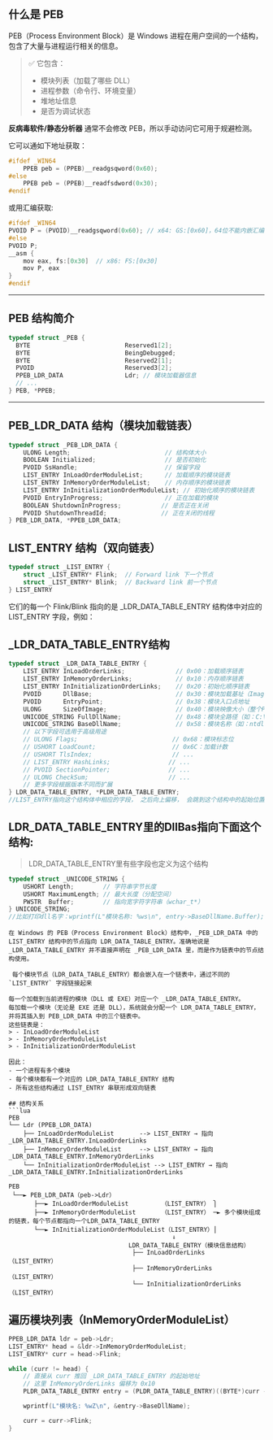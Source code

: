 ## 什么是 PEB

PEB（Process Environment Block）是 Windows 进程在用户空间的一个结构，包含了大量与进程运行相关的信息。

> ✅ 它包含：
> 
> * 模块列表（加载了哪些 DLL）
> * 进程参数（命令行、环境变量）
> * 堆地址信息
> * 是否为调试状态

**反病毒软件/静态分析器** 通常不会修改 PEB，所以手动访问它可用于规避检测。

它可以通如下地址获取：

```cpp
#ifdef _WIN64
    PPEB peb = (PPEB)__readgsqword(0x60);
#else
    PPEB peb = (PPEB)__readfsdword(0x30);
#endif
```

或用汇编获取:

```cpp
#ifdef _WIN64
PVOID P = (PVOID)__readgsqword(0x60); // x64: GS:[0x60]，64位不能内嵌汇编
#else
PVOID P;
__asm {
    mov eax, fs:[0x30]  // x86: FS:[0x30]
    mov P, eax
}
#endif
```

---

## PEB 结构简介

```cpp
typedef struct _PEB {
  BYTE                          Reserved1[2];
  BYTE                          BeingDebugged;
  BYTE                          Reserved2[1];
  PVOID                         Reserved3[2];
  PPEB_LDR_DATA                 Ldr; // 模块加载器信息
  // ...
} PEB, *PPEB;
```

---

## PEB_LDR_DATA 结构（模块加载链表）

```cpp
typedef struct _PEB_LDR_DATA {
    ULONG Length;                          // 结构体大小
    BOOLEAN Initialized;                   // 是否初始化
    PVOID SsHandle;                        // 保留字段
    LIST_ENTRY InLoadOrderModuleList;      // 加载顺序的模块链表
    LIST_ENTRY InMemoryOrderModuleList;    // 内存顺序的模块链表
    LIST_ENTRY InInitializationOrderModuleList; // 初始化顺序的模块链表
    PVOID EntryInProgress;                 // 正在加载的模块
    BOOLEAN ShutdownInProgress;           // 是否正在关闭
    PVOID ShutdownThreadId;               // 正在关闭的线程
} PEB_LDR_DATA, *PPEB_LDR_DATA;
```

## LIST_ENTRY 结构（双向链表）

```cpp
typedef struct _LIST_ENTRY {
    struct _LIST_ENTRY* Flink;  // Forward link 下一个节点
    struct _LIST_ENTRY* Blink;  // Backward link 前一个节点
} LIST_ENTRY
```

它们的每一个 Flink/Blink 指向的是 _LDR_DATA_TABLE_ENTRY 结构体中对应的 LIST_ENTRY 字段，例如：

## _LDR_DATA_TABLE_ENTRY结构

```cpp
typedef struct _LDR_DATA_TABLE_ENTRY {
    LIST_ENTRY InLoadOrderLinks;              // 0x00：加载顺序链表
    LIST_ENTRY InMemoryOrderLinks;            // 0x10：内存顺序链表
    LIST_ENTRY InInitializationOrderLinks;    // 0x20：初始化顺序链表
    PVOID      DllBase;                       // 0x30：模块加载基址（ImageBase）
    PVOID      EntryPoint;                    // 0x38：模块入口点地址
    ULONG      SizeOfImage;                   // 0x40：模块映像大小（整个PE大小）
    UNICODE_STRING FullDllName;               // 0x48：模块全路径（如：C:\Windows\System32\ntdll.dll）
    UNICODE_STRING BaseDllName;               // 0x58：模块名称（如：ntdll.dll）
    // 以下字段可选用于高级用途
    // ULONG Flags;                          // 0x68：模块标志位
    // USHORT LoadCount;                     // 0x6C：加载计数
    // USHORT TlsIndex;                      // ...
    // LIST_ENTRY HashLinks;                // ...
    // PVOID SectionPointer;                // ...
    // ULONG CheckSum;                      // ...
    // 更多字段根据版本不同而扩展
} LDR_DATA_TABLE_ENTRY, *PLDR_DATA_TABLE_ENTRY;
//LIST_ENTRY指向这个结构体中相应的字段， 之后向上偏移， 会跳到这个结构中的起始位置， 从而能转化成这个结构体。
```

## LDR_DATA_TABLE_ENTRY里的DllBas指向下面这个结构:
> LDR_DATA_TABLE_ENTRY里有些字段也定义为这个结构

```cpp
typedef struct _UNICODE_STRING {
    USHORT Length;        // 字符串字节长度
    USHORT MaximumLength; // 最大长度（分配空间）
    PWSTR  Buffer;        // 指向宽字符字符串（wchar_t*）
} UNICODE_STRING;
//比如打印dll名字：wprintf(L"模块名称: %ws\n", entry->BaseDllName.Buffer);
```

```text
在 Windows 的 PEB（Process Environment Block）结构中，_PEB_LDR_DATA 中的 LIST_ENTRY 结构中的节点指向 LDR_DATA_TABLE_ENTRY。准确地说是 _LDR_DATA_TABLE_ENTRY 并不直接声明在 _PEB_LDR_DATA 里，而是作为链表中的节点结构使用。

 每个模块节点（LDR_DATA_TABLE_ENTRY）都会嵌入在一个链表中，通过不同的 `LIST_ENTRY` 字段链接起来

每一个加载到当前进程的模块（DLL 或 EXE）对应一个 _LDR_DATA_TABLE_ENTRY。
每加载一个模块（无论是 EXE 还是 DLL），系统就会分配一个 LDR_DATA_TABLE_ENTRY，并将其插入到 PEB_LDR_DATA 中的三个链表中。
这些链表是：
> - InLoadOrderModuleList
> - InMemoryOrderModuleList
> - InInitializationOrderModuleList

因此：
- 一个进程有多个模块
- 每个模块都有一个对应的 LDR_DATA_TABLE_ENTRY 结构
- 所有这些结构通过 LIST_ENTRY 串联形成双向链表
```

```
## 结构关系
```lua
PEB
└── Ldr (PPEB_LDR_DATA)
    ├── InLoadOrderModuleList       --> LIST_ENTRY → 指向 _LDR_DATA_TABLE_ENTRY.InLoadOrderLinks
    ├── InMemoryOrderModuleList     --> LIST_ENTRY → 指向 _LDR_DATA_TABLE_ENTRY.InMemoryOrderLinks
    └── InInitializationOrderModuleList --> LIST_ENTRY → 指向 _LDR_DATA_TABLE_ENTRY.InInitializationOrderLinks

PEB
 └──► PEB_LDR_DATA（peb->Ldr）
       ├──► InLoadOrderModuleList         （LIST_ENTRY） ⎫
       ├──► InMemoryOrderModuleList       （LIST_ENTRY） ─► 多个模块组成的链表，每个节点都指向一个LDR_DATA_TABLE_ENTRY
       └──► InInitializationOrderModuleList（LIST_ENTRY）⎪
                                             ↓
                                 LDR_DATA_TABLE_ENTRY（模块信息结构）
                                  ├── InLoadOrderLinks           （LIST_ENTRY）
                                  ├── InMemoryOrderLinks         （LIST_ENTRY）
                                  └── InInitializationOrderLinks （LIST_ENTRY）
```

## 遍历模块列表（InMemoryOrderModuleList）

```cpp
PPEB_LDR_DATA ldr = peb->Ldr;
LIST_ENTRY* head = &ldr->InMemoryOrderModuleList;
LIST_ENTRY* curr = head->Flink;

while (curr != head) {
    // 直接从 curr 推回 _LDR_DATA_TABLE_ENTRY 的起始地址
    // 这里 InMemoryOrderLinks 偏移为 0x10
    PLDR_DATA_TABLE_ENTRY entry = (PLDR_DATA_TABLE_ENTRY)((BYTE*)curr - 0x10);

    wprintf(L"模块名: %wZ\n", &entry->BaseDllName);

    curr = curr->Flink;
}
```